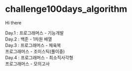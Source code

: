 # challenge100days_algorithm

Hi there

Day.1 : 프로그래머스 - 기능개발<br>
Day.2 : 백준 - 1차원 배열<br>
Day.3 : 프로그래머스 - 체육복<br>
        프로그래머스 - 조이스틱(풀이중)<br>
Day.4 : 프로그래머스 - 최소직사각형<br>
        프로그래머스 - 모의고사<br>
